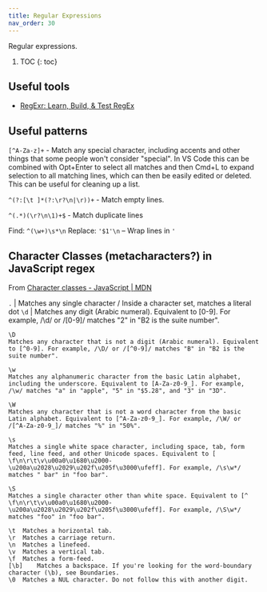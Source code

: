 ```yaml
---
title: Regular Expressions
nav_order: 30
---
```


Regular expressions.

1. TOC
{: toc}

## Useful tools

- [RegExr: Learn, Build, & Test RegEx](https://regexr.com/)

## Useful patterns

` [^A-Za-z]+ ` - Match any special character, including accents and other things that some people won't consider "special". In VS Code this can be combined with Opt+Enter to select all matches and then Cmd+L to expand selection to all matching lines, which can then be easily edited or deleted. This can be useful for cleaning up a list.

` ^(?:[\t ]*(?:\r?\n|\r))+ ` - Match empty lines.

` ^(.*)(\r?\n\1)+$ ` - Match duplicate lines

Find: `^(\w+)\s*\n` Replace: `'$1'\n` – Wrap lines in `'`

## Character Classes (metacharacters?) in JavaScript regex

From [Character classes - JavaScript \| MDN](https://developer.mozilla.org/en-US/docs/Web/JavaScript/Guide/Regular_Expressions/Character_Classes)


`.` | Matches any single character / Inside a character set, matches a literal dot
`\d` | Matches any digit (Arabic numeral). Equivalent to [0-9]. For example, /\d/ or /[0-9]/ matches "2" in "B2 is the suite number".
```
\D	
Matches any character that is not a digit (Arabic numeral). Equivalent to [^0-9]. For example, /\D/ or /[^0-9]/ matches "B" in "B2 is the suite number".

\w	
Matches any alphanumeric character from the basic Latin alphabet, including the underscore. Equivalent to [A-Za-z0-9_]. For example, /\w/ matches "a" in "apple", "5" in "$5.28", and "3" in "3D".

\W	
Matches any character that is not a word character from the basic Latin alphabet. Equivalent to [^A-Za-z0-9_]. For example, /\W/ or /[^A-Za-z0-9_]/ matches "%" in "50%".

\s	
Matches a single white space character, including space, tab, form feed, line feed, and other Unicode spaces. Equivalent to [ \f\n\r\t\v\u00a0\u1680\u2000-\u200a\u2028\u2029\u202f\u205f\u3000\ufeff]. For example, /\s\w*/ matches " bar" in "foo bar".

\S	
Matches a single character other than white space. Equivalent to [^ \f\n\r\t\v\u00a0\u1680\u2000-\u200a\u2028\u2029\u202f\u205f\u3000\ufeff]. For example, /\S\w*/ matches "foo" in "foo bar".

\t	Matches a horizontal tab.
\r	Matches a carriage return.
\n	Matches a linefeed.
\v	Matches a vertical tab.
\f	Matches a form-feed.
[\b]	Matches a backspace. If you're looking for the word-boundary character (\b), see Boundaries.
\0	Matches a NUL character. Do not follow this with another digit.
```